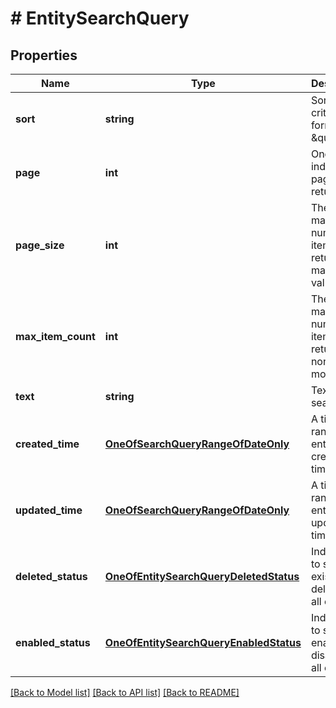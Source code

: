 # # EntitySearchQuery

## Properties

Name | Type | Description | Notes
------------ | ------------- | ------------- | -------------
**sort** | **string** | Sorting criteria in format \&quot;[+|-]property[,...]\&quot;. | [optional]
**page** | **int** | One-based index of the page to return. | [optional]
**page_size** | **int** | The maximum number of items to return. The maximum value is 50. | [optional]
**max_item_count** | **int** | The maximum number of items to return in non-paged mode. | [optional]
**text** | **string** | Text to search. | [optional]
**created_time** | [**OneOfSearchQueryRangeOfDateOnly**](OneOfSearchQueryRangeOfDateOnly.md) | A time range for entry creation time. | [optional]
**updated_time** | [**OneOfSearchQueryRangeOfDateOnly**](OneOfSearchQueryRangeOfDateOnly.md) | A time range for entry last update time. | [optional]
**deleted_status** | [**OneOfEntitySearchQueryDeletedStatus**](OneOfEntitySearchQueryDeletedStatus.md) | Indicates if to search existing, deleted or all entities. | [optional]
**enabled_status** | [**OneOfEntitySearchQueryEnabledStatus**](OneOfEntitySearchQueryEnabledStatus.md) | Indicates if to search enabled, disabled or all entities. | [optional]

[[Back to Model list]](../../README.md#models) [[Back to API list]](../../README.md#endpoints) [[Back to README]](../../README.md)

